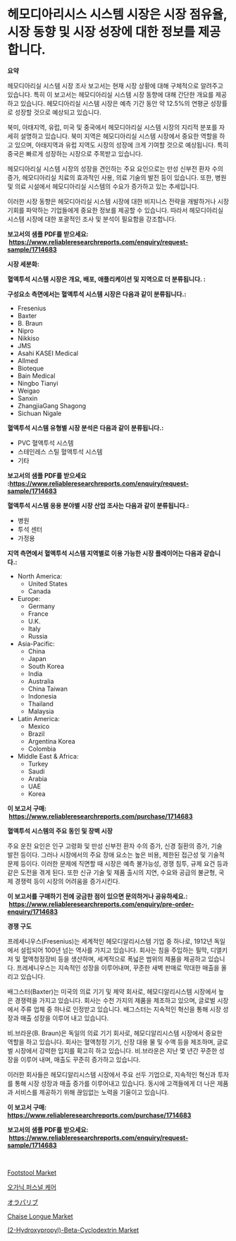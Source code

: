<p><h1>헤모디아리시스 시스템 시장은 시장 점유율, 시장 동향 및 시장 성장에 대한 정보를 제공합니다.</h1></p><p><strong>요약</strong></p>
<p><p>헤모디아리실 시스템 시장 조사 보고서는 현재 시장 상황에 대해 구체적으로 알려주고 있습니다. 특히 이 보고서는 헤모디아리실 시스템 시장 동향에 대해 간단한 개요를 제공하고 있습니다. 헤모디아리실 시스템 시장은 예측 기간 동안 약 12.5%의 연평균 성장률로 성장할 것으로 예상되고 있습니다.</p><p>북미, 아태지역, 유럽, 미국 및 중국에서 헤모디아리실 시스템 시장의 지리적 분포를 자세히 설명하고 있습니다. 북미 지역은 헤모디아리실 시스템 시장에서 중요한 역할을 하고 있으며, 아태지역과 유럽 지역도 시장의 성장에 크게 기여할 것으로 예상됩니다. 특히 중국은 빠르게 성장하는 시장으로 주목받고 있습니다.</p><p>헤모디아리실 시스템 시장의 성장을 견인하는 주요 요인으로는 만성 신부전 환자 수의 증가, 헤모디아리실 치료의 효과적인 사용, 의료 기술의 발전 등이 있습니다. 또한, 병원 및 의료 시설에서 헤모디아리실 시스템의 수요가 증가하고 있는 추세입니다.</p><p>이러한 시장 동향은 헤모디아리실 시스템 시장에 대한 비지니스 전략을 개발하거나 시장 기회를 파악하는 기업들에게 중요한 정보를 제공할 수 있습니다. 따라서 헤모디아리실 시스템 시장에 대한 포괄적인 조사 및 분석이 필요함을 강조합니다.</p></p>
<p><strong>보고서의 샘플 PDF를 받으세요: &nbsp;<a href="https://www.reliableresearchreports.com/enquiry/request-sample/1714683">https://www.reliableresearchreports.com/enquiry/request-sample/1714683</a></strong></p>
<p><strong>시장 세분화:</strong></p>
<p><strong> 혈액투석 시스템 시장은 개요, 배포, 애플리케이션 및 지역으로 더 분류됩니다. :</strong></p>
<p><strong>구성요소 측면에서는 혈액투석 시스템 시장은 다음과 같이 분류됩니다.:</strong></p>
<p><ul><li>Fresenius</li><li>Baxter</li><li>B. Braun</li><li>Nipro</li><li>Nikkiso</li><li>JMS</li><li>Asahi KASEI Medical</li><li>Allmed</li><li>Bioteque</li><li>Bain Medical</li><li>Ningbo Tianyi</li><li>Weigao</li><li>Sanxin</li><li>ZhangjiaGang Shagong</li><li>Sichuan Nigale</li></ul></p>
<p><strong> 혈액투석 시스템 유형별 시장 분석은 다음과 같이 분류됩니다.:</strong></p>
<p><ul><li>PVC 혈액투석 시스템</li><li>스테인레스 스틸 혈액투석 시스템</li><li>기타</li></ul></p>
<p><strong>보고서의 샘플 PDF를 받으세요 :<a href="https://www.reliableresearchreports.com/enquiry/request-sample/1714683">https://www.reliableresearchreports.com/enquiry/request-sample/1714683</a></strong></p>
<p><strong> 혈액투석 시스템 응용 분야별 시장 산업 조사는 다음과 같이 분류됩니다.:</strong></p>
<p><ul><li>병원</li><li>투석 센터</li><li>가정용</li></ul></p>
<p><strong>지역 측면에서 혈액투석 시스템 지역별로 이용 가능한 시장 플레이어는 다음과 같습니다.:</strong></p>
<p><ul>
    <li>
        North America:
        <ul>
            <li>United States</li>
            <li>Canada</li>
        </ul>
    </li>
    <li>
        Europe:
        <ul>
            <li>Germany</li>
            <li>France</li>
            <li>U.K.</li>
            <li>Italy</li>
            <li>Russia</li>
        </ul>
    </li>
    <li>
        Asia-Pacific:
        <ul>
            <li>China</li>
            <li>Japan</li>
            <li>South Korea</li>
            <li>India</li>
            <li>Australia</li>
            <li>China Taiwan</li>
            <li>Indonesia</li>
            <li>Thailand</li>
            <li>Malaysia</li>
        </ul>
    </li>
    <li>
        Latin America:
        <ul>
            <li>Mexico</li>
            <li>Brazil</li>
            <li>Argentina Korea</li>
            <li>Colombia</li>
        </ul>
    </li>
    <li>
        Middle East & Africa:
        <ul>
            <li>Turkey</li>
            <li>Saudi</li>
            <li>Arabia</li>
            <li>UAE</li>
            <li>Korea</li>
        </ul>
    </li>
    </ul></p>
<p><strong>이 보고서 구매: &nbsp;<a href="https://www.reliableresearchreports.com/purchase/1714683">https://www.reliableresearchreports.com/purchase/1714683</a></strong></p>
<p><strong>혈액투석 시스템의 주요 동인 및 장벽 시장</strong></p>
<p><p>주요 운전 요인은 인구 고령화 및 만성 신부전 환자 수의 증가, 신경 질환의 증가, 기술 발전 등이다. 그러나 시장에서의 주요 장애 요소는 높은 비용, 제한된 접근성 및 기술적 문제 등이다. 이러한 문제에 직면할 때 시장은 예측 불가능성, 경쟁 침투, 규제 요건 등과 같은 도전을 겪게 된다. 또한 신규 기술 및 제품 출시의 지연, 수요와 공급의 불균형, 국제 경쟁력 등이 시장의 어려움을 증가시킨다.</p></p>
<p><strong>이 보고서를 구매하기 전에 궁금한 점이 있으면 문의하거나 공유하세요.: &nbsp;<a href="https://www.reliableresearchreports.com/enquiry/pre-order-enquiry/1714683">https://www.reliableresearchreports.com/enquiry/pre-order-enquiry/1714683</a></strong></p>
<p><strong>경쟁 구도</strong></p>
<p><p>프레세니우스(Fresenius)는 세계적인 헤모디알리시스템 기업 중 하나로, 1912년 독일에서 설립되어 100년 넘는 역사를 가지고 있습니다. 회사는 침을 주입하는 필막, 디앨키저 및 혈액청정장비 등을 생산하며, 세계적으로 폭넓은 범위의 제품을 제공하고 있습니다. 프레세니우스는 지속적인 성장을 이루어내며, 꾸준한 새벽 판매로 막대한 매출을 올리고 있습니다.</p><p>배그스터(Baxter)는 미국의 의료 기기 및 제약 회사로, 헤모디알리시스템 시장에서 높은 경쟁력을 가지고 있습니다. 회사는 수천 가지의 제품을 제조하고 있으며, 글로벌 시장에서 주류 업체 중 하나로 인정받고 있습니다. 배그스터는 지속적인 혁신을 통해 시장 성장과 매출 성장을 이루어 내고 있습니다.</p><p>비.브라운(B. Braun)은 독일의 의료 기기 회사로, 헤모디알리시스템 시장에서 중요한 역할을 하고 있습니다. 회사는 혈액청정 기기, 신장 대용 물 및 수액 등을 제조하며, 글로벌 시장에서 강력한 입지를 확고히 하고 있습니다. 비.브라운은 지난 몇 년간 꾸준한 성장을 이루어 내며, 매출도 꾸준히 증가하고 있습니다.</p><p>이러한 회사들은 헤모디알리시스템 시장에서 주요 선두 기업으로, 지속적인 혁신과 투자를 통해 시장 성장과 매출 증가를 이루어내고 있습니다. 동시에 고객들에게 더 나은 제품과 서비스를 제공하기 위해 끊임없는 노력을 기울이고 있습니다.</p></p>
<p><strong>이 보고서 구매: &nbsp; <a href="https://www.reliableresearchreports.com/purchase/1714683">https://www.reliableresearchreports.com/purchase/1714683</a></strong></p>
<p><strong>보고서의 샘플 PDF를 받으세요: &nbsp;<a href="https://www.reliableresearchreports.com/enquiry/request-sample/1714683">https://www.reliableresearchreports.com/enquiry/request-sample/1714683</a></strong><strong></strong></p>
<p>&nbsp;</p>
<p><p><a href="https://github.com/ChiragRp1/Market-Research-Report-List-3/blob/main/footstool-market.md">Footstool Market</a></p><p><a href="https://github.com/akzkkws047661437/Market-Research-Report-List-1/blob/main/21119502810.md">오가닉 퍼스널 케어</a></p><p><a href="https://github.com/lrlmopnhwd79300/Market-Research-Report-List-1/blob/main/19109953179.md">オラパリブ</a></p><p><a href="https://github.com/abdelrhmankishk22/Market-Research-Report-List-3/blob/main/chaise-longue-market.md">Chaise Longue Market</a></p><p><a href="https://issuu.com/reportprime-2/docs/2-hydroxypropyl-beta-cyclodextrin-market-size-2030">(2-Hydroxypropyl)-Beta-Cyclodextrin Market</a></p></p>